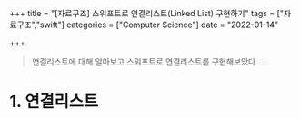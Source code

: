 

+++
title = "[자료구조] 스위프트로 연결리스트(Linked List) 구현하기"
tags = ["자료구조","swift"]
categories = ["Computer Science"]
date = "2022-01-14"

+++

> 연결리스트에 대해 알아보고 스위프트로 연결리스트를 구현해보았다 ...



# 1. 연결리스트

